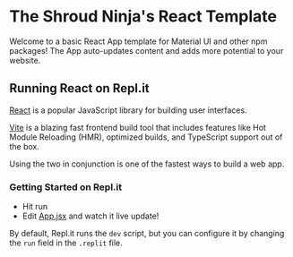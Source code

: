 # The Shroud Ninja's React Template

Welcome to a basic React App template for Material UI and other npm packages! The App auto-updates content and adds more potential to your website.

## Running React on Repl.it

[React](https://reactjs.org/) is a popular JavaScript library for building user interfaces.

[Vite](https://vitejs.dev/) is a blazing fast frontend build tool that includes features like Hot Module Reloading (HMR), optimized builds, and TypeScript support out of the box.

Using the two in conjunction is one of the fastest ways to build a web app.

### Getting Started on Repl.it
- Hit run
- Edit [App.jsx](https://github.com/samuraininja360/react.js/blob/main/src/App.jsx) and watch it live update!

By default, Repl.it runs the `dev` script, but you can configure it by changing the `run` field in the `.replit` file.
